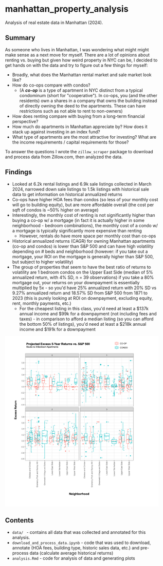 # manhattan_property_analysis
Analysis of real estate data in Manhattan (2024).

## Summary
As someone who lives in Manhattan, I was wondering what might might make sense as a next move for myself. There are a lot of opinions about renting vs. buying but given how weird property in NYC can be, I decided to get hands on with the data and try to figure out a few things for myself:

- Broadly, what does the Manhattan rental market and sale market look like? 
- How do co-ops compare with condos?
   - (A ***co-op*** is a type of apartment in NYC distinct from a typical condominum (short for "cooperative"). In co-ops, you (and the other residents) own a shares in a company that owns the building instead of directly owning the deed to the apartments. These can have restrictions such as not able to rent to non-owners)
- How does renting compare with buying from a long-term financial perspective?
- How much do apartments in Manhattan appreciate by? How does it stack up against investing in an index fund? 
- What type of apartments are the most attractive for investing? What are the income requirements / capital requirements for those?

To answer the questions I wrote the ```zillow_scraper``` package to download and process data from Zillow.com, then analyzed the data. 


## Findings

- Looked at 6.2k rental listings and 6.9k sale listings collected in March 2024, narrowed down sale listings to 1.5k listings with historical sale data to get information on historical annualized returns
- Co-ops have higher HOA fees than condos (so less of your monthly cost will go to building equity), but are more affordable overall (the cost per sqft of condos is ~50% higher on average)
- Interestingly, the monthly cost of renting is not significantly higher than buying a co-op w/ a mortgage (in fact it is actually higher in some neighborhood - bedroom combinations), the monthly cost of a condo w/ a mortgage is typically significantly more expensive than renting
   - However, rentals do have more space per monthly cost than co-ops
- Historical annualized returns (CAGR) for owning Manhattan apartments (co-op and condos) is lower than S&P 500 and can have high volatility depending on # beds and neighborhood (however: if you take out a mortgage, your ROI on the mortgage is generally higher than S&P 500, but subject to higher volatility)
- The group of properties that seem to have the best ratio of returns to volatility are 1 bedroom condos on the Upper East Side (median of 5% annualized return, with 4% SD, n = 39 observations) if you take a 80% mortgage out, your returns on your downpayment is essentially multiplied by 5x - so you'd have 25% annualized return with 20% SD vs 9.27% annualized return and 18.57% SD from S&P 500 from 1871 to 2023 (this is purely looking at ROI on downpayment, excluding equity, rent, monthly payments, etc.)
   - For the cheapest listing in this class, you'd need at least a $137k annual income and $99k for a downpayment (not including fees and taxes) - in comparison to afford a median listing (so you can afford the bottom 50% of listings), you'd need at least a $218k annual income and $191k for a downpayment

![Screenshot of the application](screenshot_figure.png)


## Contents
- ```data/ ``` - contains all data that was collected and annotated for this analysis. 
- ```download_and_process_data.ipynb``` - code that was used to download, annotate (HOA fees, building type, historic sales data, etc.) and pre-process data (calculate average historical returns)
- ```analysis.Rmd``` - code for analysis of data and generating plots
